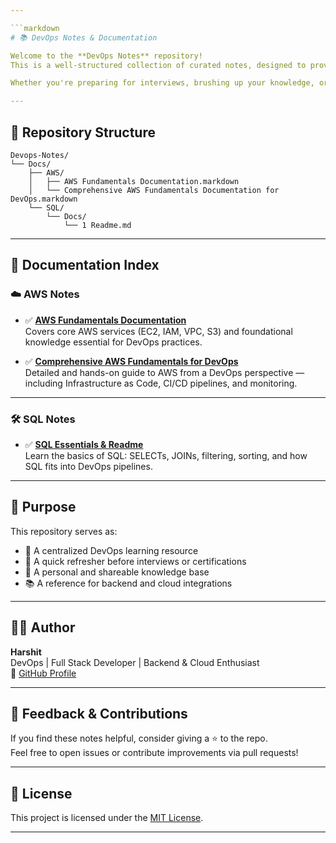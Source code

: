 ```yaml
---

```markdown
# 📚 DevOps Notes & Documentation

Welcome to the **DevOps Notes** repository!  
This is a well-structured collection of curated notes, designed to provide clarity and practical understanding of DevOps, Cloud (AWS), and SQL fundamentals.

Whether you're preparing for interviews, brushing up your knowledge, or looking for a personal knowledge base — this repo is for you.

---
```


## 📂 Repository Structure

```
Devops-Notes/
└── Docs/
    ├── AWS/
    │   ├── AWS Fundamentals Documentation.markdown
    │   └── Comprehensive AWS Fundamentals Documentation for DevOps.markdown
    └── SQL/
        └── Docs/
            └── 1 Readme.md
```

---

## 📘 Documentation Index

### ☁️ AWS Notes

- ✅ **[AWS Fundamentals Documentation](https://github.com/harshitS2/Devops-Notes/blob/main/Docs/AWS/AWS%20Fundamentals%20Documentation.markdown)**  
  Covers core AWS services (EC2, IAM, VPC, S3) and foundational knowledge essential for DevOps practices.

- ✅ **[Comprehensive AWS Fundamentals for DevOps](https://github.com/harshitS2/Devops-Notes/blob/main/Docs/AWS/Comprehensive%20AWS%20Fundamentals%20Documentation%20for%20DevOps.markdown)**  
  Detailed and hands-on guide to AWS from a DevOps perspective — including Infrastructure as Code, CI/CD pipelines, and monitoring.

---

### 🛠️ SQL Notes

- ✅ **[SQL Essentials & Readme](https://github.com/harshitS2/Devops-Notes/blob/main/Docs/SQL/Docs/1%20Readme.md)**  
  Learn the basics of SQL: SELECTs, JOINs, filtering, sorting, and how SQL fits into DevOps pipelines.

---

## 🎯 Purpose

This repository serves as:

- 📌 A centralized DevOps learning resource
- 🚀 A quick refresher before interviews or certifications
- 🧠 A personal and shareable knowledge base
- 📚 A reference for backend and cloud integrations

---

## 👨‍💻 Author

**Harshit**  
DevOps | Full Stack Developer | Backend & Cloud Enthusiast  
🔗 [GitHub Profile](https://github.com/harshitS2)

---

## 🙌 Feedback & Contributions

If you find these notes helpful, consider giving a ⭐️ to the repo.  
Feel free to open issues or contribute improvements via pull requests!

---

## 📜 License

This project is licensed under the [MIT License](./LICENSE).

---
